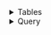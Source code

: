 <details>
  <summary>Tables</summary>
  <div>
<li>Users</li>
    
![users](https://github.com/user-attachments/assets/77543fa8-acc7-4abe-b6cf-362ef3b26c0b)

<li>ApprovalDocuments</li>
      
![approvalDocuments](https://github.com/user-attachments/assets/9e62f2eb-7840-4a3e-8e07-4ab41bd1a278)

<li>ApprovalLines</li>

![approvalLines](https://github.com/user-attachments/assets/328c87ca-1446-46e3-89b2-771859d4a3e3)


  </div>

  
</details>
<details>
  <summary>Query</summary>

  
```select d.id as documentId,
d.titme,
d.content,
d.createAt as requestedAt,
u.name as requesterName,
al.step as currentStep
from ApprovalDocuments d
INNER JOIN ApprovalLines al ON d.id = al.documentId
INNER JOIN Users u ON d.requestId = u.id
WHERE al.approverId = ${특정 사용자id}
AND al.status = 'PENDING'
AND d.status = 'PENDING'
AND NOT EXISTS (
	SELECT * FROM approvalLines prev
	WHERE prev.documentId = d.id
	AND prev.step < al.step
	AND prev.status != 'APPROVED'
	)
	ORDER BY d.creatdAt ASC
```
</details>


